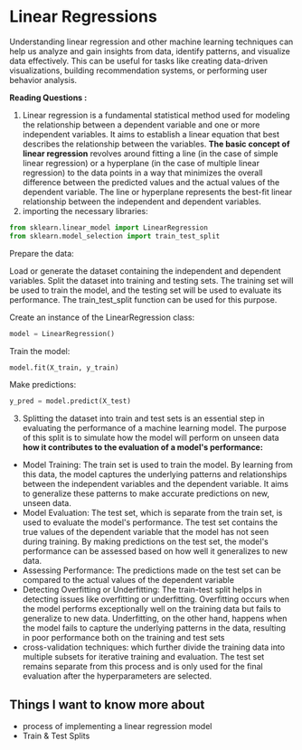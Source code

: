 # Linear Regressions

Understanding linear regression and other machine learning techniques can help us analyze and gain insights from data, identify patterns, and visualize data effectively. This can be useful for tasks like creating data-driven visualizations, building recommendation systems, or performing user behavior analysis.

**Reading Questions :**
1.  Linear regression is a fundamental statistical method used for modeling the relationship between a dependent variable and one or more independent variables. It aims to establish a linear equation that best describes the relationship between the variables.
    **The basic concept of linear regression** revolves around fitting a line (in the case of simple linear regression) or a hyperplane (in the case of multiple linear regression) to the data points in a way that minimizes the overall difference between the predicted values and the actual values of the dependent variable. The line or hyperplane represents the best-fit linear relationship between the independent and dependent variables.
2. importing the necessary libraries:
```python
from sklearn.linear_model import LinearRegression
from sklearn.model_selection import train_test_split
```

Prepare the data:

Load or generate the dataset containing the independent and dependent variables.
Split the dataset into training and testing sets. The training set will be used to train the model, and the testing set will be used to evaluate its performance. The train_test_split function can be used for this purpose.

Create an instance of the LinearRegression class:
```python
model = LinearRegression()
```

Train the model:
```python
model.fit(X_train, y_train)
```

Make predictions:
```python
y_pred = model.predict(X_test)
```

3. Splitting the dataset into train and test sets is an essential step in evaluating the performance of a machine learning model. The purpose of this split is to simulate how the model will perform on unseen data
  **how it contributes to the evaluation of a model's performance:**
  * Model Training: The train set is used to train the model. By learning from this data, the model captures the underlying patterns and relationships between the independent variables and the dependent variable. It aims to generalize these patterns to make accurate predictions on new, unseen data.
  * Model Evaluation: The test set, which is separate from the train set, is used to evaluate the model's performance. The test set contains the true values of the dependent variable that the model has not seen during training. By making predictions on the test set, the model's performance can be assessed based on how well it generalizes to new data.
  * Assessing Performance: The predictions made on the test set can be compared to the actual values of the dependent variable
  * Detecting Overfitting or Underfitting: The train-test split helps in detecting issues like overfitting or underfitting. Overfitting occurs when the model performs exceptionally well on the training data but fails to generalize to new data. Underfitting, on the other hand, happens when the model fails to capture the underlying patterns in the data, resulting in poor performance both on the training and test sets
  * cross-validation techniques: which further divide the training data into multiple subsets for iterative training and evaluation. The test set remains separate from this process and is only used for the final evaluation after the hyperparameters are selected.



## Things I want to know more about
* process of implementing a linear regression model
* Train & Test Splits


